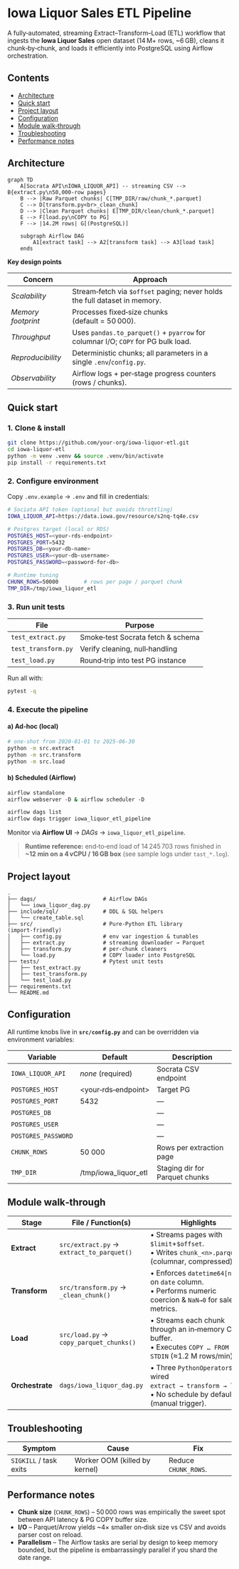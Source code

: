 # Iowa Liquor Sales ETL Pipeline

A fully‑automated, streaming Extract–Transform–Load (ETL) workflow that ingests the **Iowa Liquor Sales** open dataset (14 M+ rows, \~6 GB), cleans it chunk‑by‑chunk, and loads it efficiently into PostgreSQL using Airflow orchestration.

## Contents

- [Architecture](#architecture)
- [Quick start](#quick-start)
- [Project layout](#project-layout)
- [Configuration](#configuration)
- [Module walk‑through](#module-walk-through)
- [Troubleshooting](#troubleshooting)
- [Performance notes](#performance-notes)

## Architecture

```mermaid
graph TD
    A[Socrata API\nIOWA_LIQUOR_API] -- streaming CSV --> B{extract.py\n50,000-row pages}
    B --> |Raw Parquet chunks| C[TMP_DIR/raw/chunk_*.parquet]
    C --> D[transform.py<br>_clean_chunk]
    D --> |Clean Parquet chunks| E[TMP_DIR/clean/chunk_*.parquet]
    E --> F[load.py\nCOPY to PG]
    F --> |14.2M rows| G[(PostgreSQL)]

    subgraph Airflow DAG
        A1[extract task] --> A2[transform task] --> A3[load task]
    ends
```

**Key design points**

| Concern            | Approach                                                                          |
| ------------------ | --------------------------------------------------------------------------------- |
| _Scalability_      | Stream‐fetch via `$offset` paging; never holds the full dataset in memory.        |
| _Memory footprint_ | Processes fixed‑size chunks (default = 50 000).                                   |
| _Throughput_       | Uses `pandas.to_parquet()` + `pyarrow` for columnar I/O; `COPY` for PG bulk load. |
| _Reproducibility_  | Deterministic chunks; all parameters in a single `.env`/`config.py`.              |
| _Observability_    | Airflow logs + per‑stage progress counters (rows / chunks).                       |

## Quick start

### 1. Clone & install

```bash
git clone https://github.com/your‑org/iowa‑liquor‑etl.git
cd iowa‑liquor‑etl
python -m venv .venv && source .venv/bin/activate
pip install -r requirements.txt
```

### 2. Configure environment

Copy `.env.example` → `.env` and fill in credentials:

```bash
# Sociata API token (optional but avoids throttling)
IOWA_LIQUOR_API=https://data.iowa.gov/resource/s2nq‑tq4e.csv

# Postgres target (local or RDS)
POSTGRES_HOST=<your‑rds‑endpoint>
POSTGRES_PORT=5432
POSTGRES_DB=<your-db-name>
POSTGRES_USER=<your-db-username>
POSTGRES_PASSWORD=<password-for-db>

# Runtime tuning
CHUNK_ROWS=50000        # rows per page / parquet chunk
TMP_DIR=/tmp/iowa_liquor_etl
```

### 3. Run unit tests

| File                | Purpose                           |
| ------------------- | --------------------------------- |
| `test_extract.py`   | Smoke‑test Socrata fetch & schema |
| `test_transform.py` | Verify cleaning, null‑handling    |
| `test_load.py`      | Round‑trip into test PG instance  |

Run all with:

```bash
pytest -q
```

### 4. Execute the pipeline

#### a) **Ad‑hoc (local)**

```bash
# one‑shot from 2020‑01‑01 to 2025‑06‑30
python -m src.extract
python -m src.transform
python -m src.load
```

#### b) **Scheduled (Airflow)**

```bash
airflow standalone
airflow webserver ‑D & airflow scheduler ‑D

airflow dags list
airflow dags trigger iowa_liquor_etl_pipeline
```

Monitor via **Airflow UI** → _DAGs_ → `iowa_liquor_etl_pipeline`.

> **Runtime reference:** end‑to‑end load of 14 245 703 rows finished in **\~12 min on a 4 vCPU / 16 GB box** (see sample logs under `tast_*.log`).

## Project layout

```
.
├── dags/                     # Airflow DAGs
│   └── iowa_liquor_dag.py
├── include/sql/              # DDL & SQL helpers
│   └── create_table.sql
├── src/                      # Pure‑Python ETL library (import‑friendly)
│   ├── config.py             # env var ingestion & tunables
│   ├── extract.py            # streaming downloader → Parquet
│   ├── transform.py          # per‑chunk cleaners
│   └── load.py               # COPY loader into PostgreSQL
├── tests/                    # Pytest unit tests
│   ├── test_extract.py
│   ├── test_transform.py
│   └── test_load.py
├── requirements.txt
└── README.md
```

## Configuration

All runtime knobs live in **`src/config.py`** and can be overridden via environment variables:

| Variable            | Default              | Description                    |
| ------------------- | -------------------- | ------------------------------ |
| `IOWA_LIQUOR_API`   | _none_ (required)    | Socrata CSV endpoint           |
| `POSTGRES_HOST`     | <your‑rds‑endpoint>  | Target PG                      |
| `POSTGRES_PORT`     | 5432                 | —                              |
| `POSTGRES_DB`       | <your-db-name>       | —                              |
| `POSTGRES_USER`     | <your-db-username>   | —                              |
| `POSTGRES_PASSWORD` | <password-for-db>    | —                              |
| `CHUNK_ROWS`        | 50 000               | Rows per extraction page       |
| `TMP_DIR`           | /tmp/iowa_liquor_etl | Staging dir for Parquet chunks |

## Module walk‑through

| Stage           | File / Function(s)                        | Highlights                                                                                                  |
| --------------- | ----------------------------------------- | ----------------------------------------------------------------------------------------------------------- |
| **Extract**     | `src/extract.py` → `extract_to_parquet()` | • Streams pages with `$limit`+`$offset`.<br>• Writes `chunk_<n>.parquet` (columnar, compressed).            |
| **Transform**   | `src/transform.py` → `_clean_chunk()`     | • Enforces `datetime64[ns]` on `date` column.<br>• Performs numeric coercion & `NaN→0` for sales metrics.   |
| **Load**        | `src/load.py` → `copy_parquet_chunks()`   | • Streams each chunk through an in‑memory CSV buffer.<br>• Executes `COPY … FROM STDIN` (≈1.2 M rows/min).  |
| **Orchestrate** | `dags/iowa_liquor_dag.py`                 | • Three `PythonOperator`s wired `extract → transform → load`.<br>• No schedule by default (manual trigger). |

## Troubleshooting

| Symptom                | Cause                         | Fix                  |
| ---------------------- | ----------------------------- | -------------------- |
| `SIGKILL` / task exits | Worker OOM (killed by kernel) | Reduce `CHUNK_ROWS`. |

## Performance notes

- **Chunk size** (`CHUNK_ROWS`) – 50 000 rows was empirically the sweet spot between API latency & PG COPY buffer size.
- **I/O** – Parquet/Arrow yields \~4× smaller on‑disk size vs CSV and avoids parser cost on reload.
- **Parallelism** – The Airflow tasks are serial by design to keep memory bounded, but the pipeline is embarrassingly parallel if you shard the date range.
